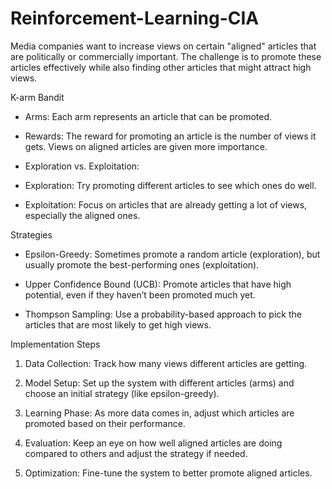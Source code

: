 # Reinforcement-Learning-CIA

Media companies want to increase views on certain "aligned" articles that are politically or commercially important. The challenge is to promote these articles effectively while also finding other articles that might attract high views.


K-arm Bandit

- Arms: Each arm represents an article that can be promoted.

- Rewards: The reward for promoting an article is the number of views it gets. Views on aligned articles are given more importance.

- Exploration vs. Exploitation:

- Exploration: Try promoting different articles to see which ones do well.

- Exploitation: Focus on articles that are already getting a lot of views, especially the aligned ones.


Strategies

- Epsilon-Greedy: Sometimes promote a random article (exploration), but usually promote the best-performing ones (exploitation).

- Upper Confidence Bound (UCB): Promote articles that have high potential, even if they haven’t been promoted much yet.

- Thompson Sampling: Use a probability-based approach to pick the articles that are most likely to get high views.


Implementation Steps

1. Data Collection: Track how many views different articles are getting.

2. Model Setup: Set up the system with different articles (arms) and choose an initial strategy (like epsilon-greedy).

3. Learning Phase: As more data comes in, adjust which articles are promoted based on their performance.

4. Evaluation: Keep an eye on how well aligned articles are doing compared to others and adjust the strategy if needed.

5. Optimization: Fine-tune the system to better promote aligned articles.
